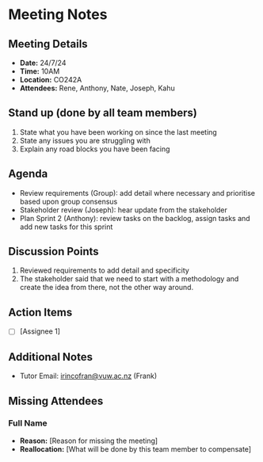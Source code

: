 # Meeting Notes

## Meeting Details
- **Date:** 24/7/24
- **Time:** 10AM
- **Location:** CO242A
- **Attendees:** Rene, Anthony, Nate, Joseph, Kahu

## Stand up (done by all team members)

1. State what you have been working on since the last meeting
2. State any issues you are struggling with
3. Explain any road blocks you have been facing

## Agenda
- Review requirements (Group): add detail where necessary and prioritise based upon group consensus
- Stakeholder review (Joseph): hear update from the stakeholder
- Plan Sprint 2 (Anthony): review tasks on the backlog, assign tasks and add new tasks for this sprint

## Discussion Points
1. Reviewed requirements to add detail and specificity
1. The stakeholder said that we need to start with a methodology and create the idea from there, not the other way around.

## Action Items
- [ ] [Assignee 1]

## Additional Notes
- Tutor Email: irincofran@vuw.ac.nz (Frank)


## Missing Attendees

### Full Name
- **Reason:** [Reason for missing the meeting]
- **Reallocation:** [What will be done by this team member to compensate]
